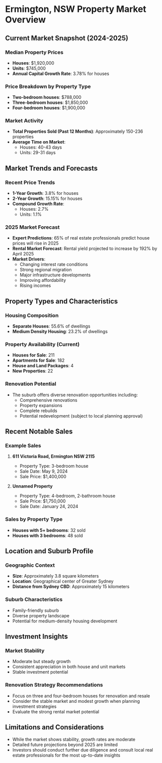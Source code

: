 # Ermington, NSW Property Market Overview

## Current Market Snapshot (2024-2025)

### Median Property Prices
- **Houses**: $1,920,000
- **Units**: $745,000
- **Annual Capital Growth Rate**: 3.78% for houses

### Price Breakdown by Property Type
- **Two-bedroom houses**: $788,000
- **Three-bedroom houses**: $1,850,000
- **Four-bedroom houses**: $1,900,000

### Market Activity
- **Total Properties Sold (Past 12 Months)**: Approximately 150-236 properties
- **Average Time on Market**: 
  - Houses: 40-43 days
  - Units: 29-31 days

## Market Trends and Forecasts

### Recent Price Trends
- **1-Year Growth**: 3.8% for houses
- **2-Year Growth**: 15.15% for houses
- **Compound Growth Rate**:
  - Houses: 2.7%
  - Units: 1.1%

### 2025 Market Forecast
- **Expert Predictions**: 65% of real estate professionals predict house prices will rise in 2025
- **Rental Market Forecast**: Rental yield projected to increase by 192% by April 2025
- **Market Drivers**:
  - Changing interest rate conditions
  - Strong regional migration
  - Major infrastructure developments
  - Improving affordability
  - Rising incomes

## Property Types and Characteristics

### Housing Composition
- **Separate Houses**: 55.6% of dwellings
- **Medium Density Housing**: 23.2% of dwellings

### Property Availability (Current)
- **Houses for Sale**: 211
- **Apartments for Sale**: 182
- **House and Land Packages**: 4
- **New Properties**: 22

### Renovation Potential
- The suburb offers diverse renovation opportunities including:
  - Comprehensive renovations
  - Property expansions
  - Complete rebuilds
  - Potential redevelopment (subject to local planning approval)

## Recent Notable Sales

### Example Sales
1. **611 Victoria Road, Ermington NSW 2115**
   - Property Type: 3-bedroom house
   - Sale Date: May 9, 2024
   - Sale Price: $1,400,000

2. **Unnamed Property**
   - Property Type: 4-bedroom, 2-bathroom house
   - Sale Price: $1,750,000
   - Sale Date: January 24, 2024

### Sales by Property Type
- **Houses with 5+ bedrooms**: 32 sold
- **Houses with 3 bedrooms**: 48 sold

## Location and Suburb Profile

### Geographic Context
- **Size**: Approximately 3.8 square kilometers
- **Location**: Geographical center of Greater Sydney
- **Distance from Sydney CBD**: Approximately 15 kilometers

### Suburb Characteristics
- Family-friendly suburb
- Diverse property landscape
- Potential for medium-density housing development

## Investment Insights

### Market Stability
- Moderate but steady growth
- Consistent appreciation in both house and unit markets
- Stable investment potential

### Renovation Strategy Recommendations
- Focus on three and four-bedroom houses for renovation and resale
- Consider the stable market and modest growth when planning investment strategies
- Evaluate the strong rental market potential

## Limitations and Considerations
- While the market shows stability, growth rates are moderate
- Detailed future projections beyond 2025 are limited
- Investors should conduct further due diligence and consult local real estate professionals for the most up-to-date insights